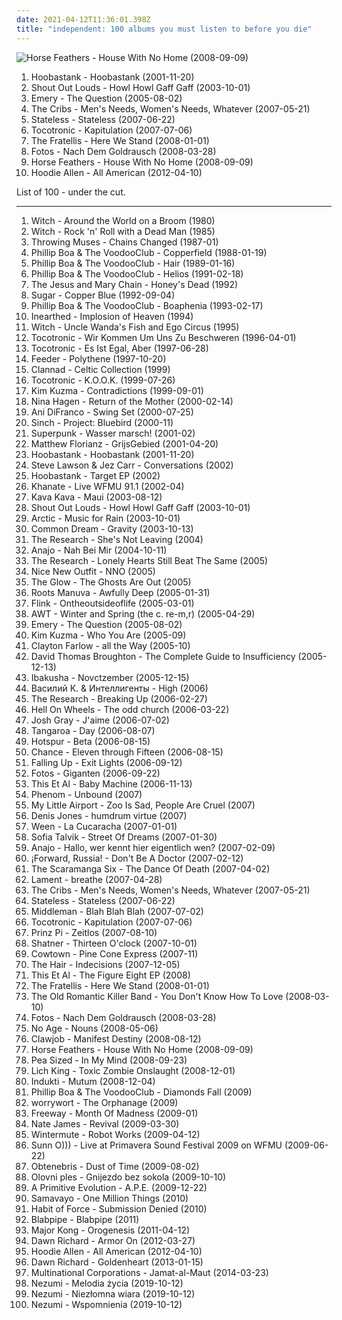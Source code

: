 ```yaml
---
date: 2021-04-12T11:36:01.398Z
title: "independent: 100 albums you must listen to before you die"
---
```

![Horse Feathers - House With No Home (2008-09-09)](http://coverartarchive.org/release/4c13817e-a16c-47d6-85ab-aa6f6d826705/24225147925-500.jpg "Horse Feathers - House With No Home (2008-09-09)")
<ol class="albums">
<li data-cover="http://coverartarchive.org/release/b410dac5-6c06-4864-add3-5f317058f30f/24917496645-500.jpg" data-tags="rock, alternative rock" role="button">Hoobastank - Hoobastank (2001-11-20)</li>
<li data-cover="https://img.discogs.com/6GJfVqXu_BJ_fRyCbg5ue7oXqlI=/fit-in/208x208/filters:strip_icc():format(jpeg):mode_rgb():quality(90)/discogs-images/R-4383615-1363448225-9578.jpeg.jpg" data-tags="indie, swedish, indie rock" role="button">Shout Out Louds - Howl Howl Gaff Gaff (2003-10-01)</li>
<li data-cover="http://coverartarchive.org/release/a7337747-fa84-4d3f-aa12-e53ad43cf745/4889657836-500.jpg" data-tags="emo, christian, emocore, rock, post-hardcore" role="button">Emery - The Question (2005-08-02)</li>
<li data-cover="http://coverartarchive.org/release/d3bcc9c4-179f-4810-92a8-99cb4e58a520/8765400755-500.jpg" data-tags="indie rock" role="button">The Cribs - Men's Needs, Women's Needs, Whatever (2007-05-21)</li>
<li data-cover="http://coverartarchive.org/release/3e23b9fc-89c4-48c4-b1d3-bd26122c628d/11720822356-500.jpg" data-tags="trip-hop, electronic" role="button">Stateless - Stateless (2007-06-22)</li>
<li data-cover="http://coverartarchive.org/release/d17bfe8d-b962-4fa5-bf71-efbe76a201ce/4817979360-500.jpg" data-tags="indie, deutsch, german, hamburger schule" role="button">Tocotronic - Kapitulation (2007-07-06)</li>
<li data-cover="http://coverartarchive.org/release/a7cc45cd-0290-4178-8123-817ed02baca8/3470357156-500.jpg" data-tags="indie rock, rock, indie" role="button">The Fratellis - Here We Stand (2008-01-01)</li>
<li data-cover="https://img.discogs.com/qzlW8t5AFmKYH4gFc8H440mJfUo=/fit-in/456x408/filters:strip_icc():format(jpeg):mode_rgb():quality(90)/discogs-images/R-2054920-1261748799.jpeg.jpg" data-tags="indie" role="button">Fotos - Nach Dem Goldrausch (2008-03-28)</li>
<li data-cover="http://coverartarchive.org/release/4c13817e-a16c-47d6-85ab-aa6f6d826705/24225147925-500.jpg" data-tags="indie" role="button">Horse Feathers - House With No Home (2008-09-09)</li>
<li data-cover="http://coverartarchive.org/release/f7b8fff0-445f-48ad-9b66-4e48c4060b4f/5507996174-500.jpg" data-tags="rap" role="button">Hoodie Allen - All American (2012-04-10)</li>
</ol>
List of 100 - under the cut.
<!-- more -->

_________________

<ol class="albums">
<li data-cover="https://img.discogs.com/TBZSuUYWDNpML5L2t_cuPsuxrgo=/fit-in/292x292/filters:strip_icc():format(jpeg):mode_rgb():quality(90)/discogs-images/R-3626386-1337897744-2747.jpeg.jpg" data-tags="indie, alternative, experimental, avant garde, independent, faves" role="button">
Witch - Around the World on a Broom (1980)
</li>
<li data-cover="https://img.discogs.com/TBZSuUYWDNpML5L2t_cuPsuxrgo=/fit-in/292x292/filters:strip_icc():format(jpeg):mode_rgb():quality(90)/discogs-images/R-3626386-1337897744-2747.jpeg.jpg" data-tags="indie, alternative, experimental, independent, faves, unsigned bands, jeppf" role="button">
Witch - Rock 'n' Roll with a Dead Man (1985)
</li>
<li data-cover="https://img.discogs.com/_HRhhmWjplKSBgdVEFJ_IXg4X6c=/fit-in/600x600/filters:strip_icc():format(jpeg):mode_rgb():quality(90)/discogs-images/R-549629-1371665714-4574.jpeg.jpg" data-tags="intense, independent, throwing music" role="button">
Throwing Muses - Chains Changed (1987-01)
</li>
<li data-cover="https://img.discogs.com/33QUfNjNMaDEs8i7O_1yYasvRUI=/fit-in/600x524/filters:strip_icc():format(jpeg):mode_rgb():quality(90)/discogs-images/R-196988-1617547549-8693.jpeg.jpg" data-tags="indie, rock, alternative, alternative rock, experimental, indie rock, new wave, avantgarde, german, independent, cd-sammlung" role="button">
Phillip Boa & The VoodooClub - Copperfield (1988-01-19)
</li>
<li data-cover="http://coverartarchive.org/release/f699fc1d-dbad-4678-9ad9-55be25b4a4a8/12675048585-500.jpg" data-tags="indie, alternative" role="button">
Phillip Boa & The VoodooClub - Hair (1989-01-16)
</li>
<li data-cover="http://coverartarchive.org/release/d44523f5-6b8f-47d6-9d81-f9a6d546d771/12675036875-500.jpg" data-tags="indie, rock, alternative, alternative rock, experimental, indie rock, new wave, 90s, german, independent" role="button">
Phillip Boa & The VoodooClub - Helios (1991-02-18)
</li>
<li data-cover="https://img.discogs.com/UMBJGIOlHKIlyuDcv3xQGsGIxKA=/fit-in/600x583/filters:strip_icc():format(jpeg):mode_rgb():quality(90)/discogs-images/R-15177157-1587702788-9526.jpeg.jpg" data-tags="shoegaze, alternative rock" role="button">
The Jesus and Mary Chain - Honey's Dead (1992)
</li>
<li data-cover="http://coverartarchive.org/release/b68bd93e-0b34-41b8-8e63-540836e863f0/3020420613-500.jpg" data-tags="90s" role="button">
Sugar - Copper Blue (1992-09-04)
</li>
<li data-cover="https://img.discogs.com/33QUfNjNMaDEs8i7O_1yYasvRUI=/fit-in/600x524/filters:strip_icc():format(jpeg):mode_rgb():quality(90)/discogs-images/R-196988-1617547549-8693.jpeg.jpg" data-tags="indie" role="button">
Phillip Boa & The VoodooClub - Boaphenia (1993-02-17)
</li>
<li data-cover="http://coverartarchive.org/release/ba1646d0-9b8e-4a1b-9dc0-6ec4d4b19b58/15587476491-500.jpg" data-tags="melodic death metal" role="button">
Inearthed - Implosion of Heaven (1994)
</li>
<li data-cover="https://img.discogs.com/TBZSuUYWDNpML5L2t_cuPsuxrgo=/fit-in/292x292/filters:strip_icc():format(jpeg):mode_rgb():quality(90)/discogs-images/R-3626386-1337897744-2747.jpeg.jpg" data-tags="indie, alternative, experimental, avant garde, independent, faves, unsigned bands" role="button">
Witch - Uncle Wanda's Fish and Ego Circus (1995)
</li>
<li data-cover="https://img.discogs.com/Q6Kr9R7vXlK--09-qCNVsRRrxVo=/fit-in/600x597/filters:strip_icc():format(jpeg):mode_rgb():quality(90)/discogs-images/R-915754-1189951397.jpeg.jpg" data-tags="hamburger schule" role="button">
Tocotronic - Wir Kommen Um Uns Zu Beschweren (1996-04-01)
</li>
<li data-cover="https://img.discogs.com/rj3yPSvVgGuvJNC6KgtoVxPFxrE=/fit-in/600x597/filters:strip_icc():format(jpeg):mode_rgb():quality(90)/discogs-images/R-4237498-1359367332-4939.jpeg.jpg" data-tags="indie, rock" role="button">
Tocotronic - Es Ist Egal, Aber (1997-06-28)
</li>
<li data-cover="http://coverartarchive.org/release/5d67c139-642e-4aa6-bcac-dcf022cf31e0/15594351546-500.jpg" data-tags="rock" role="button">
Feeder - Polythene (1997-10-20)
</li>
<li data-cover="http://coverartarchive.org/release/0acd0176-2439-4f7e-8dff-90fe721c09d3/7782868668-500.jpg" data-tags="celtic" role="button">
Clannad - Celtic Collection (1999)
</li>
<li data-cover="https://img.discogs.com/C1yPzphGYKvGK2o9XDSgwn9Uleg=/fit-in/600x526/filters:strip_icc():format(jpeg):mode_rgb():quality(90)/discogs-images/R-1277187-1543532413-5368.jpeg.jpg" data-tags="indie" role="button">
Tocotronic - K.O.O.K. (1999-07-26)
</li>
<li data-cover="http://coverartarchive.org/release/a1e0b1b8-1f67-4d9a-830d-787f97a9c3a6/5920697946-500.jpg" data-tags="female vocalists" role="button">
Kim Kuzma - Contradictions (1999-09-01)
</li>
<li data-cover="http://coverartarchive.org/release/e5a1c3ac-48a8-43bc-9351-8a8e2f165ce7/15176633516-500.jpg" data-tags="punk rock" role="button">
Nina Hagen - Return of the Mother (2000-02-14)
</li>
<li data-cover="http://coverartarchive.org/release/bddcc35b-0c2a-400e-85f5-5ae247470852/5112221388-500.jpg" data-tags="ani difranco" role="button">
Ani DiFranco - Swing Set (2000-07-25)
</li>
<li data-cover="http://coverartarchive.org/release/f63fb048-025e-4e6d-a84c-5ba1b3d2ce9c/17554691886-500.jpg" data-tags="indie, rock, alternative, independent, pennsylvania" role="button">
Sinch - Project: Bluebird (2000-11)
</li>
<li data-cover="https://img.discogs.com/9is2WPiWkRw5_9HgrMcVniiSzic=/fit-in/600x602/filters:strip_icc():format(jpeg):mode_rgb():quality(90)/discogs-images/R-600019-1522585455-5691.jpeg.jpg" data-tags="indie pop, independent" role="button">
Superpunk - Wasser marsch! (2001-02)
</li>
<li data-cover="https://via.placeholder.com/450" data-tags="ambient" role="button">
Matthew Florianz - GrijsGebied (2001-04-20)
</li>
<li data-cover="http://coverartarchive.org/release/b410dac5-6c06-4864-add3-5f317058f30f/24917496645-500.jpg" data-tags="rock, alternative rock" role="button">
Hoobastank - Hoobastank (2001-11-20)
</li>
<li data-cover="https://img.discogs.com/jrAOZB2xCAUGFipUQCFULfwyJWU=/fit-in/316x301/filters:strip_icc():format(jpeg):mode_rgb():quality(90)/discogs-images/R-11421244-1518678871-5018.jpeg.jpg" data-tags="jazz, instrumental, ambient, piano, mellow, independent, duets, featuring bass, featuring looping, featuring piano" role="button">
Steve Lawson & Jez Carr - Conversations (2002)
</li>
<li data-cover="http://coverartarchive.org/release/4e9b7001-9773-44a6-9ad9-5a8034cb6914/2415885439-500.jpg" data-tags="hoobastank" role="button">
Hoobastank - Target EP (2002)
</li>
<li data-cover="https://img.discogs.com/73uw4GThinTN1FU8aYwlb2UDUa8=/fit-in/300x300/filters:strip_icc():format(jpeg):mode_rgb():quality(90)/discogs-images/R-670415-1145749428.jpeg.jpg" data-tags="live" role="button">
Khanate - Live WFMU 91.1 (2002-04)
</li>
<li data-cover="https://img.discogs.com/2cxRiEqAJ2T-iWf8dtjKjlusy24=/fit-in/280x277/filters:strip_icc():format(jpeg):mode_rgb():quality(90)/discogs-images/R-240308-1110736203.jpg.jpg" data-tags="independent, alternative soul, lms artist, west yorkshire, spokojne" role="button">
Kava Kava - Maui (2003-08-12)
</li>
<li data-cover="https://img.discogs.com/6GJfVqXu_BJ_fRyCbg5ue7oXqlI=/fit-in/208x208/filters:strip_icc():format(jpeg):mode_rgb():quality(90)/discogs-images/R-4383615-1363448225-9578.jpeg.jpg" data-tags="indie, swedish, indie rock" role="button">
Shout Out Louds - Howl Howl Gaff Gaff (2003-10-01)
</li>
<li data-cover="https://img.discogs.com/Aw6jGBRGiClMUr4q8_3lGs2S0Ro=/fit-in/480x462/filters:strip_icc():format(jpeg):mode_rgb():quality(90)/discogs-images/R-8573537-1464317671-3385.jpeg.jpg" data-tags="indie, canada, calm, acoustic, canadian, singer, guitar, songwriter, winter, loop, cold, rain, lonely, vancouver, independent, arctic, layered, indie-canada, i wanna hear it" role="button">
Arctic - Music for Rain (2003-10-01)
</li>
<li data-cover="https://img.discogs.com/6Yuw1PjCBxDGFavUMH6H_PDfDaM=/fit-in/597x600/filters:strip_icc():format(jpeg):mode_rgb():quality(90)/discogs-images/R-1289689-1311432225.jpeg.jpg" data-tags="electro, polish, independent" role="button">
Common Dream - Gravity (2003-10-13)
</li>
<li data-cover="https://img.discogs.com/azutR7s9igfgiYGc8Kwfq_eqqM8=/fit-in/531x531/filters:strip_icc():format(jpeg):mode_rgb():quality(90)/discogs-images/R-909689-1171816441.jpeg.jpg" data-tags="pop, alternative, indie rock, independent, leeds, lms artist, west yorkshire" role="button">
The Research - She's Not Leaving (2004)
</li>
<li data-cover="http://coverartarchive.org/release/dd89e8b2-d1ef-4138-87fa-3090283ecd09/24474790892-500.jpg" data-tags="german" role="button">
Anajo - Nah Bei Mir (2004-10-11)
</li>
<li data-cover="https://img.discogs.com/XbpUadGs_ILLFkx-J_H1RCWl7Y8=/fit-in/600x600/filters:strip_icc():format(jpeg):mode_rgb():quality(90)/discogs-images/R-659541-1296783059.jpeg.jpg" data-tags="pop, alternative, indie rock, independent, leeds, lms artist, west yorkshire" role="button">
The Research - Lonely Hearts Still Beat The Same (2005)
</li>
<li data-cover="https://img.discogs.com/1JPOLxE1bEp_SdS18ypabjco9pc=/fit-in/600x529/filters:strip_icc():format(jpeg):mode_rgb():quality(90)/discogs-images/R-5807778-1556226525-1352.jpeg.jpg" data-tags="instrumental, post-rock, independent, sigur ros, mogwai, tortoise, slint, karate" role="button">
Nice New Outfit - NNO (2005)
</li>
<li data-cover="https://img.discogs.com/UJe3SUojhgwIAMLgjpY94okoDh8=/fit-in/600x450/filters:strip_icc():format(jpeg):mode_rgb():quality(90)/discogs-images/R-4166398-1537950001-3960.jpeg.jpg" data-tags="rock, soul, punk, hardcore, indie rock, ska, ska punk, boston, ska-punk, independent, neo soul, neo-soul, skacore, massachusetts, quincy" role="button">
The Glow - The Ghosts Are Out (2005)
</li>
<li data-cover="http://coverartarchive.org/release/a7a4036c-7b50-3fb9-9139-0c08ed283dbe/4524314703-500.jpg" data-tags="hip-hop" role="button">
Roots Manuva - Awfully Deep (2005-01-31)
</li>
<li data-cover="https://via.placeholder.com/450" data-tags="switzerland, swiss, schweiz, lucerne, luzern" role="button">
Flink - Ontheoutsideoflife (2005-03-01)
</li>
<li data-cover="http://coverartarchive.org/release/bc245191-d9f7-4c40-bb67-1aea273c5853/6247375705-500.jpg" data-tags="drill and bass, idm" role="button">
AWT - Winter and Spring (the c. re-m,r) (2005-04-29)
</li>
<li data-cover="http://coverartarchive.org/release/a7337747-fa84-4d3f-aa12-e53ad43cf745/4889657836-500.jpg" data-tags="emo, christian, emocore, rock, post-hardcore" role="button">
Emery - The Question (2005-08-02)
</li>
<li data-cover="https://img.discogs.com/Yh4_hjK9k6gq_S5VDcDvTR7IiTk=/fit-in/482x474/filters:strip_icc():format(jpeg):mode_rgb():quality(90)/discogs-images/R-8756929-1597417923-9466.jpeg.jpg" data-tags="female, pop, indie pop, female vocalists, dance, canada, canadian, vancouver, kick-ass singers" role="button">
Kim Kuzma - Who You Are (2005-09)
</li>
<li data-cover="https://img.discogs.com/0ta_FvRpWTImOTXHpg14jr3eFZE=/fit-in/450x450/filters:strip_icc():format(jpeg):mode_rgb():quality(90)/discogs-images/R-755350-1155549789.jpeg.jpg" data-tags="indie, indiepop, independent, neutral milk hotel, pavement, polvo, gitarrenpop, sitzer" role="button">
Clayton Farlow - all the Way (2005-10)
</li>
<li data-cover="https://img.discogs.com/9vKu5Q4C19LIxfCv-VXltAkv8Bs=/fit-in/493x500/filters:strip_icc():format(jpeg):mode_rgb():quality(90)/discogs-images/R-743647-1156013986.jpeg.jpg" data-tags="folk, avant-folk" role="button">
David Thomas Broughton - The Complete Guide to Insufficiency (2005-12-13)
</li>
<li data-cover="http://coverartarchive.org/release/86e34ade-f61e-449c-9370-f37ca133d236/1461560096-500.jpg" data-tags="electronic" role="button">
Ibakusha - Novctzember (2005-12-15)
</li>
<li data-cover="https://img.discogs.com/H5DvQW_nv2es-RFHS6h_xS5WDhU=/fit-in/600x598/filters:strip_icc():format(jpeg):mode_rgb():quality(90)/discogs-images/R-4600018-1380884435-5113.jpeg.jpg" data-tags="russian, independent, russian rock, art-rock, free download, russian songwriter, free mp3" role="button">
Василий К. & Интеллигенты - High (2006)
</li>
<li data-cover="http://coverartarchive.org/release/0f768b23-31c9-405a-98d7-ff92ce9b9498/19881567102-500.jpg" data-tags="pop, british, indie rock, twee, twee as fuck, independent, leeds, lms artist, west yorkshire, i should check out, teacup, xavi best of 2006" role="button">
The Research - Breaking Up (2006-02-27)
</li>
<li data-cover="https://img.discogs.com/42_OxsybCfNTvgAOAT20IVyJ4OI=/fit-in/300x300/filters:strip_icc():format(jpeg):mode_rgb():quality(90)/discogs-images/R-3250665-1322381207.jpeg.jpg" data-tags="indie, alternative rock, independent, i downloaded, playrec" role="button">
Hell On Wheels - The odd church (2006-03-22)
</li>
<li data-cover="https://img.discogs.com/rgyxxzKhQZcpmow0ciW_ga3jx6w=/fit-in/600x542/filters:strip_icc():format(jpeg):mode_rgb():quality(90)/discogs-images/R-13639908-1558078532-8160.jpeg.jpg" data-tags="indie, acoustic, guitar" role="button">
Josh Gray - J'aime (2006-07-02)
</li>
<li data-cover="https://img.discogs.com/RhiJ07cegXiFdqO-bwO-3L-GST8=/fit-in/150x150/filters:strip_icc():format(jpeg):mode_rgb():quality(90)/discogs-images/R-1030118-1185957694.jpeg.jpg" data-tags="metal, independent, leeds, lms artist, west yorkshire" role="button">
Tangaroa - Day (2006-08-07)
</li>
<li data-cover="https://img.discogs.com/bX__werl5UulpJOjIWrbKPqDK6k=/fit-in/600x600/filters:strip_icc():format(jpeg):mode_rgb():quality(90)/discogs-images/R-11812319-1522797050-7414.jpeg.jpg" data-tags="indie, rock, indy, independent, podsafe, discoverockult" role="button">
Hotspur - Beta (2006-08-15)
</li>
<li data-cover="https://img.discogs.com/Tp5YgYAW0XTqrSv4l0uiDDH4GwY=/fit-in/331x300/filters:strip_icc():format(jpeg):mode_rgb():quality(90)/discogs-images/R-5091467-1417821588-3413.jpeg.jpg" data-tags="indie, indie rock, los angeles, insomnia radio, cognitive collective" role="button">
Chance - Eleven through Fifteen (2006-08-15)
</li>
<li data-cover="http://coverartarchive.org/release/34674812-212e-4ab6-bd87-6c9f370858da/4786446537-500.jpg" data-tags="alternative rock, remix" role="button">
Falling Up - Exit Lights (2006-09-12)
</li>
<li data-cover="https://img.discogs.com/hwppNeodbGUOmobp4zMpjR1iz5o=/fit-in/300x249/filters:strip_icc():format(jpeg):mode_rgb():quality(90)/discogs-images/R-834520-1175612604.jpeg.jpg" data-tags="indie, rock, german, independent, singles i own" role="button">
Fotos - Giganten (2006-09-22)
</li>
<li data-cover="https://via.placeholder.com/450" data-tags="lms artist" role="button">
This Et Al - Baby Machine (2006-11-13)
</li>
<li data-cover="https://img.discogs.com/3kkGLsk-o9shqDJK-ZzHtxf2AXs=/fit-in/600x608/filters:strip_icc():format(jpeg):mode_rgb():quality(90)/discogs-images/R-7626109-1445428203-2688.jpeg.jpg" data-tags="classic rock, indie, progressive rock, independent, india, bangalore, karnataka" role="button">
Phenom - Unbound (2007)
</li>
<li data-cover="http://coverartarchive.org/release/b64fb215-d1ff-4927-83e8-a1770c2ccf86/17158665020-500.jpg" data-tags="indie pop, twee pop, sigh and swoon in equal measure, independent, summer 2009, hongkong, twee twee twiddle-lee-dee" role="button">
My Little Airport - Zoo Is Sad, People Are Cruel (2007)
</li>
<li data-cover="https://img.discogs.com/UeCONAjGBEHxtwGj9HKKwHYyRAw=/fit-in/510x510/filters:strip_icc():format(jpeg):mode_rgb():quality(90)/discogs-images/R-1120322-1195676790.jpeg.jpg" data-tags="folk, alternative, acoustic" role="button">
Denis Jones - humdrum virtue (2007)
</li>
<li data-cover="http://coverartarchive.org/release/2c208157-8a62-4859-8cb5-4c9b10b07b85/12882342362-500.jpg" data-tags="alternative" role="button">
Ween - La Cucaracha (2007-01-01)
</li>
<li data-cover="http://coverartarchive.org/release/5f9405ff-d9b6-4c12-89c5-97dbe28ad50b/5817073783-500.jpg" data-tags="swedish, female vocalists, singer-songwriter" role="button">
Sofia Talvik - Street Of Dreams (2007-01-30)
</li>
<li data-cover="http://coverartarchive.org/release/52604dc8-beb5-45e6-b491-f6d34f7c8a95/24463988060-500.jpg" data-tags="german" role="button">
Anajo - Hallo, wer kennt hier eigentlich wen? (2007-02-09)
</li>
<li data-cover="https://via.placeholder.com/450" data-tags="british, alternative" role="button">
¡Forward, Russia! - Don't Be A Doctor (2007-02-12)
</li>
<li data-cover="https://via.placeholder.com/450" data-tags="lms artist" role="button">
The Scaramanga Six - The Dance Of Death (2007-04-02)
</li>
<li data-cover="https://img.discogs.com/ZOgtsduNudJ1SzZxqK217clIaeU=/fit-in/400x400/filters:strip_icc():format(jpeg):mode_rgb():quality(90)/discogs-images/R-2716936-1297862863.jpeg.jpg" data-tags="indie, pop, rock, alternative" role="button">
Lament - breathe (2007-04-28)
</li>
<li data-cover="http://coverartarchive.org/release/d3bcc9c4-179f-4810-92a8-99cb4e58a520/8765400755-500.jpg" data-tags="indie rock" role="button">
The Cribs - Men's Needs, Women's Needs, Whatever (2007-05-21)
</li>
<li data-cover="http://coverartarchive.org/release/3e23b9fc-89c4-48c4-b1d3-bd26122c628d/11720822356-500.jpg" data-tags="trip-hop, electronic" role="button">
Stateless - Stateless (2007-06-22)
</li>
<li data-cover="http://coverartarchive.org/release/b1b378ac-8629-3a1a-8080-eedf0bd3bb14/17392573827-500.jpg" data-tags="lms artist" role="button">
Middleman - Blah Blah Blah (2007-07-02)
</li>
<li data-cover="http://coverartarchive.org/release/d17bfe8d-b962-4fa5-bf71-efbe76a201ce/4817979360-500.jpg" data-tags="indie, deutsch, german, hamburger schule" role="button">
Tocotronic - Kapitulation (2007-07-06)
</li>
<li data-cover="https://img.discogs.com/U-qwxWpP9TV19e6DdXHJ_mC5V7Y=/fit-in/600x600/filters:strip_icc():format(jpeg):mode_rgb():quality(90)/discogs-images/R-1982844-1256598993.jpeg.jpg" data-tags="deutschrap" role="button">
Prinz Pi - Zeitlos (2007-08-10)
</li>
<li data-cover="https://via.placeholder.com/450" data-tags="lms artist" role="button">
Shatner - Thirteen O'clock (2007-10-01)
</li>
<li data-cover="https://via.placeholder.com/450" data-tags="lms artist" role="button">
Cowtown - Pine Cone Express (2007-11)
</li>
<li data-cover="https://via.placeholder.com/450" data-tags="lms artist" role="button">
The Hair - Indecisions (2007-12-05)
</li>
<li data-cover="https://img.discogs.com/g0IwpXUuiBoCvHad2HsWLOPz8tE=/fit-in/512x512/filters:strip_icc():format(jpeg):mode_rgb():quality(90)/discogs-images/R-8374996-1460382612-5230.jpeg.jpg" data-tags="british, indie rock, independent, lms artist, west yorkshire" role="button">
This Et Al - The Figure Eight EP (2008)
</li>
<li data-cover="http://coverartarchive.org/release/a7cc45cd-0290-4178-8123-817ed02baca8/3470357156-500.jpg" data-tags="indie rock, rock, indie" role="button">
The Fratellis - Here We Stand (2008-01-01)
</li>
<li data-cover="https://img.discogs.com/gJT3aQzQXH4mnG1dTifPMxP5tiA=/fit-in/527x522/filters:strip_icc():format(jpeg):mode_rgb():quality(90)/discogs-images/R-1269162-1205162968.jpeg.jpg" data-tags="indie rock, independent, leeds, lms artist, west yorkshire" role="button">
The Old Romantic Killer Band - You Don't Know How To Love (2008-03-10)
</li>
<li data-cover="https://img.discogs.com/qzlW8t5AFmKYH4gFc8H440mJfUo=/fit-in/456x408/filters:strip_icc():format(jpeg):mode_rgb():quality(90)/discogs-images/R-2054920-1261748799.jpeg.jpg" data-tags="indie" role="button">
Fotos - Nach Dem Goldrausch (2008-03-28)
</li>
<li data-cover="https://via.placeholder.com/450" data-tags="noise rock, indie" role="button">
No Age - Nouns (2008-05-06)
</li>
<li data-cover="https://img.discogs.com/8lniaNtZ9yCckLlNR5NQKpff_8k=/fit-in/600x513/filters:strip_icc():format(jpeg):mode_rgb():quality(90)/discogs-images/R-14397676-1573736045-7099.jpeg.jpg" data-tags="rock opera, concept album" role="button">
Clawjob - Manifest Destiny (2008-08-12)
</li>
<li data-cover="http://coverartarchive.org/release/4c13817e-a16c-47d6-85ab-aa6f6d826705/24225147925-500.jpg" data-tags="indie" role="button">
Horse Feathers - House With No Home (2008-09-09)
</li>
<li data-cover="https://via.placeholder.com/450" data-tags="electronic, electronica, trip-hop, indie, alternative, female vocalists, downtempo, germany, trip hop, independent" role="button">
Pea Sized - In My Mind (2008-09-23)
</li>
<li data-cover="https://img.discogs.com/gvmcYRRbCZyrXZ8Wn5eBawhZuJ0=/fit-in/600x597/filters:strip_icc():format(jpeg):mode_rgb():quality(90)/discogs-images/R-3795077-1446816038-3682.jpeg.jpg" data-tags="thrash metal" role="button">
Lich King - Toxic Zombie Onslaught (2008-12-01)
</li>
<li data-cover="https://img.discogs.com/hNM097o0PvJLvLxtOAt2N6FDENY=/fit-in/599x599/filters:strip_icc():format(jpeg):mode_rgb():quality(90)/discogs-images/R-1886740-1265741641.jpeg.jpg" data-tags="progressive rock" role="button">
Indukti - Mutum (2008-12-04)
</li>
<li data-cover="http://coverartarchive.org/release/8b81cf65-d31a-404c-baad-29ef4db618c9/18948962644-500.jpg" data-tags="indie, rock, punk, alternative, indie rock, singer-songwriter, german, 00s, independent" role="button">
Phillip Boa & The VoodooClub - Diamonds Fall (2009)
</li>
<li data-cover="https://via.placeholder.com/450" data-tags="indie, jazz, pop, rock, punk, alternative, arcade fire, lo-fi, singer, songwriter, coldplay, radiohead, the beatles, independent, sonic youth, amateur, paul mccartney, daniel johnston, the white stripes, elliot smith, the smashing pumpkins, wavves, eels, bedroom, jon brion, badly drawn boy, micachu, worrywort" role="button">
worrywort - The Orphanage (2009)
</li>
<li data-cover="http://coverartarchive.org/release/0c9d59a9-b98d-4853-a754-6de37d5d087b/3838432495-500.jpg" data-tags="east coast, independent, to discover, banger, street album" role="button">
Freeway - Month Of Madness (2009-01)
</li>
<li data-cover="https://img.discogs.com/HrGQw8XZbJHTwaAT-LToRxH0A2s=/fit-in/500x492/filters:strip_icc():format(jpeg):mode_rgb():quality(90)/discogs-images/R-7524999-1443283459-8513.jpeg.jpg" data-tags="soul, british, funk, retro, r&b, independent, classic songs" role="button">
Nate James - Revival (2009-03-30)
</li>
<li data-cover="https://img.discogs.com/E6kbyKAr4dcNNFrujhourFAxq5I=/fit-in/600x605/filters:strip_icc():format(jpeg):mode_rgb():quality(90)/discogs-images/R-701785-1459701171-9155.mpo.jpg" data-tags="indie, math rock, independent, math pop, leeds, lms artist, west yorkshire" role="button">
Wintermute - Robot Works (2009-04-12)
</li>
<li data-cover="https://img.discogs.com/yJcV5vc67zS2Eda7qZrZZdRkqso=/fit-in/600x600/filters:strip_icc():format(jpeg):mode_rgb():quality(90)/discogs-images/R-15225658-1588350322-9653.jpeg.jpg" data-tags="digital, barcelona, drone, live, independent, june, mp3, live album, bandcamp, primavera sound, free music archive, favorite artwork, primavera sound 2009, june 2009, 256 kbps,  2009, june 22nd, june 22, mp3 256 kbps, barcelona @ primavera sound 2009" role="button">
Sunn O))) - Live at Primavera Sound Festival 2009 on WFMU (2009-06-22)
</li>
<li data-cover="https://img.discogs.com/1P7ObKIu4kbJLzYoCkaNUYmar8Q=/fit-in/600x595/filters:strip_icc():format(jpeg):mode_rgb():quality(90)/discogs-images/R-2487391-1286728423.jpeg.jpg" data-tags="melodic death metal" role="button">
Obtenebris - Dust of Time (2009-08-02)
</li>
<li data-cover="https://img.discogs.com/PlmtIhIsE0EChtpvC_qm_boRiLs=/fit-in/600x597/filters:strip_icc():format(jpeg):mode_rgb():quality(90)/discogs-images/R-7074428-1433100549-5055.jpeg.jpg" data-tags="reggae, singer-songwriter, acoustic, lo-fi, americana, guitar, avant-garde, mellow, alt-country, freak folk, indie folk, male vocalists, independent, bob dylan, country blues, brlog records" role="button">
Olovni ples - Gnijezdo bez sokola (2009-10-10)
</li>
<li data-cover="http://coverartarchive.org/release/d51a74db-7b30-4fd6-88b0-f16bcf2d17ed/2859928481-500.jpg" data-tags="rock, alternative, hard rock, death, sex, independent, wants, lye, playdead cult, brett carruthers, stephany seki, stu dead, stu playdead" role="button">
A Primitive Evolution - A.P.E. (2009-12-22)
</li>
<li data-cover="https://img.discogs.com/m_67GkTwEOLkNUFhTC7fj9aCMfI=/fit-in/500x508/filters:strip_icc():format(jpeg):mode_rgb():quality(90)/discogs-images/R-3836601-1346331192-7931.jpeg.jpg" data-tags="samavayo, one million things" role="button">
Samavayo - One Million Things (2010)
</li>
<li data-cover="https://img.discogs.com/xIbEMDf_-k7HBbNYcIelWqt0WUY=/fit-in/466x475/filters:strip_icc():format(jpeg):mode_rgb():quality(90)/discogs-images/R-15556140-1593550031-4995.jpeg.jpg" data-tags="metal, brutal, unsigned, unhinged, swinging, chicago, independent, badass, incredible, empowering, groove metal, face melting, elite, power groove, lesson, junior, jason, sanctity, sepultura like, pantera like, slipknot like, bigtruck, push beyond, krankenstein, declaring war, my reign" role="button">
Habit of Force - Submission Denied (2010)
</li>
<li data-cover="https://via.placeholder.com/450" data-tags="alternative, rock, grunge" role="button">
Blabpipe - Blabpipe (2011)
</li>
<li data-cover="http://coverartarchive.org/release/aec19256-0ba9-4405-a824-a1afd24ef6a4/2634085061-500.jpg" data-tags="doom metal, stoner metal, independent, april, cdr, april 2011, instrumental stoner metal, april 12,  2011,  ep, april 12th" role="button">
Major Kong - Orogenesis (2011-04-12)
</li>
<li data-cover="https://img.discogs.com/uXdqMJaLF5u8nUhHbf4IFjAq-Sc=/fit-in/500x500/filters:strip_icc():format(jpeg):mode_rgb():quality(90)/discogs-images/R-3599447-1336862945-7292.jpeg.jpg" data-tags="independent, sublime, incredible, stunning, brilliant lyrics, 2012 albums, we need armor" role="button">
Dawn Richard - Armor On (2012-03-27)
</li>
<li data-cover="http://coverartarchive.org/release/f7b8fff0-445f-48ad-9b66-4e48c4060b4f/5507996174-500.jpg" data-tags="rap" role="button">
Hoodie Allen - All American (2012-04-10)
</li>
<li data-cover="https://img.discogs.com/KVpsP9-6zOBwMJPQZtSdoPVMUkQ=/fit-in/550x550/filters:strip_icc():format(jpeg):mode_rgb():quality(90)/discogs-images/R-4646666-1370964984-9011.jpeg.jpg" data-tags="pop, soul, ethereal, rnb, independent, sublime, stunning, grammy worthy, goldenheart" role="button">
Dawn Richard - Goldenheart (2013-01-15)
</li>
<li data-cover="https://img.discogs.com/4ZUJ-hW-S-6Cg_2CU2AmkR2EwiU=/fit-in/600x603/filters:strip_icc():format(jpeg):mode_rgb():quality(90)/discogs-images/R-5934983-1406733301-5464.jpeg.jpg" data-tags="grindcore, tape, crust punk, independent, hardcore punk, march, crustgrind, pakistani metal, pakistani punk, black cassette, march 2014,  2014, march 23, girls cartel records, jeff fischer, salute records" role="button">
Multinational Corporations - Jamat-al-Maut (2014-03-23)
</li>
<li data-cover="https://img.discogs.com/J0fPb7tbkrQ8b2hfGLg5RwztDtc=/fit-in/600x600/filters:strip_icc():format(jpeg):mode_rgb():quality(90)/discogs-images/R-14900062-1583705302-2305.jpeg.jpg" data-tags="independent, emo shit, adolf hitler, nazi metal" role="button">
Nezumi - Melodia życia (2019-10-12)
</li>
<li data-cover="https://img.discogs.com/dqR90bNKqZI1ZOhUDlPI98MzgYM=/fit-in/600x600/filters:strip_icc():format(jpeg):mode_rgb():quality(90)/discogs-images/R-14900094-1583705903-3157.jpeg.jpg" data-tags="noise, electronic, electronica, experimental, improvised, avant garde, atmospheric, improv, avant-garde, experimental electronica, sound art, independent, improvisational, poland, experimental electronic, low fi, avant garde electronic, chujstwo, avant garde electronica" role="button">
Nezumi - Niezłomna wiara (2019-10-12)
</li>
<li data-cover="https://img.discogs.com/dqR90bNKqZI1ZOhUDlPI98MzgYM=/fit-in/600x600/filters:strip_icc():format(jpeg):mode_rgb():quality(90)/discogs-images/R-14900094-1583705903-3157.jpeg.jpg" data-tags="noise, electronic, electronica, experimental, unsigned, improvised, avant garde, atmospheric, improv, avant-garde, experimental electronica, sound art, lesser known yet streamable artists, independent, improvisational, poland, experimental electronic, the music maker society, low fi, avant garde electronic, chujstwo, avant garde electronica" role="button">
Nezumi - Wspomnienia (2019-10-12)
</li>
</ol>